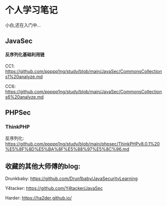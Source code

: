 # 个人学习笔记
小白,还在入门中...

## JavaSec

#### 反序列化基础利用链

CC1: https://github.com/ppppp1ng/study/blob/main/JavaSec/CommonsCollections1%20analyze.md

CC6: https://github.com/ppppp1ng/study/blob/main/JavaSec/CommonsCollections6%20analyze.md


## PHPSec

### ThinkPHP

反序列化: https://github.com/ppppp1ng/study/blob/main/phpsec/ThinkPHPv8.0.1%20%E5%8F%8D%E5%BA%8F%E5%88%97%E5%8C%96.md














## 收藏的其他大师傅的blog:
Drunkbaby: https://github.com/Drun1baby/JavaSecurityLearning

Y4tacker: https://github.com/Y4tacker/JavaSec

Harder: https://ha2der.github.io/
